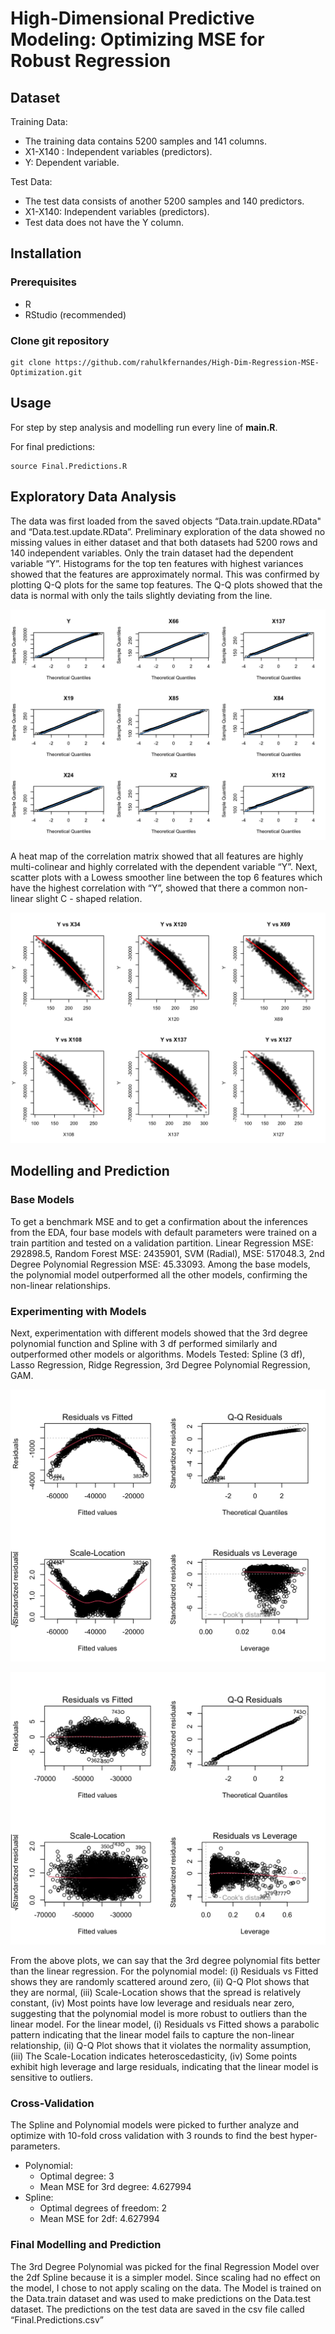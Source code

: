 # High-Dimensional Predictive Modeling: Optimizing MSE for Robust Regression

## Dataset
Training Data:
- The training data contains 5200 samples and 141 columns.
- X1-X140 : Independent variables (predictors).
- Y: Dependent variable.

Test Data:
- The test data consists of another 5200 samples and 140 predictors.
- X1-X140: Independent variables (predictors).
- Test data does not have the Y column.

## Installation

### Prerequisites
- R
- RStudio (recommended)

### Clone git repository
```
git clone https://github.com/rahulkfernandes/High-Dim-Regression-MSE-Optimization.git
```

## Usage
For step by step analysis and modelling run every line of **main.R**.

For final predictions:
```
source Final.Predictions.R
```

## Exploratory Data Analysis

The data was first loaded from the saved objects “Data.train.update.RData" and “Data.test.update.RData”. Preliminary exploration of the data showed no missing values in either dataset and that both datasets had 5200 rows and 140 independent variables. Only the train dataset had the dependent variable “Y”. Histograms for the top ten features with highest variances showed that the features are approximately normal. This was confirmed by plotting Q-Q plots for the same top features. The Q-Q plots showed that the data is normal with only the tails slightly deviating from the line.

![Q-Q Plots](images/Q-Q.png)

A heat map of the correlation matrix showed that all features are highly multi-colinear and highly correlated with the dependent variable “Y”. Next, scatter plots with a Lowess smoother line between the top 6 features which have the highest correlation with “Y”, showed that there a common non-linear slight C - shaped relation.

![Scatterplots](images/scatter.png)


## Modelling and Prediction
### Base Models
To get a benchmark MSE and to get a confirmation about the inferences from the EDA, four base models with default parameters were trained on a train partition and tested on a validation partition. Linear Regression MSE: 292898.5, Random Forest MSE: 2435901, SVM (Radial), MSE: 517048.3, 2nd Degree Polynomial Regression MSE: 45.33093.
Among the base models, the polynomial model outperformed all the other models, confirming the non-linear relationships.

### Experimenting with Models
Next, experimentation with different models showed that the 3rd degree polynomial function and Spline with 3 df performed similarly and outperformed other models or algorithms. Models Tested: Spline (3 df), Lasso Regression, Ridge Regression, 3rd Degree Polynomial Regression, GAM.

![Linear](images/linear.png)

![Polynomial](images/poly.png)

From the above plots, we can say that the 3rd degree polynomial fits better than the linear regression. For the polynomial model: (i) Residuals vs Fitted shows they are randomly scattered around zero, (ii) Q-Q Plot shows that they are normal, (iii) Scale-Location shows that the spread is relatively constant, (iv) Most points have low leverage and residuals near zero, suggesting that the polynomial model is more robust to outliers than the linear model. For the linear model, (i) Residuals vs Fitted shows a parabolic pattern indicating that the linear model fails to capture the non-linear relationship, (ii) Q-Q Plot shows that it violates the normality assumption, (iii) The Scale-Location indicates heteroscedasticity, (iv) Some points exhibit high leverage and large residuals, indicating that the linear model is sensitive to outliers.


### Cross-Validation
The Spline and Polynomial models were picked to further analyze and optimize with 10-fold cross validation with 3 rounds to find the best hyper-parameters.

- Polynomial:
    - Optimal degree: 3
    - Mean MSE for 3rd degree: 4.627994
- Spline:
    - Optimal degrees of freedom: 2
    - Mean MSE for 2df: 4.627994

### Final Modelling and Prediction
The 3rd Degree Polynomial was picked for the final Regression Model over the 2df Spline because it is a simpler model. Since scaling had no effect on the model, I chose to not apply scaling on the data. The Model is trained on the Data.train dataset and was used to make predictions on the Data.test dataset. The predictions on the test data are saved in the csv file called “Final.Predictions.csv”
